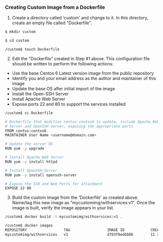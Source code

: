 ### Creating Custom Image from a Dockerfile

1. Create a directory called 'custom' and change to it. In this directory, create an empty file called "Dockerfile". 
```bash
$ mkdir custom
```
```bash
$ cd custom
```
```bash
/custom$ touch Dockerfile 
```

2. Edit the "Dockerfile" created in Step #1 above. This configuration file should be written to perform the following actions:
* Use the base Centos 6 Latest version image from the public repository
* Identify you and your email address as the author and maintainer of this image
* Update the base OS after initial import of the image
* Install the Open-SSH Server
* Install Apache Web Server
* Expose ports 22 and 80 to support the services installed
```bash
/custom$ vi Dockerfile 
```
```bash
# Dockerfile that modifies centos:centos6 to update, include Apache Web
# Server and OpenSSH Server, exposing the appropriate ports
FROM centos:centos6
MAINTAINER User Name <username@domain.com>

# Update the server OS
RUN yum -y upgrade

# Install Apache Web Server
RUN yum -y install httpd

# Install OpenSSH-Server
RUN yum -y install openssh-server

# Expose the SSH and Web Ports for attachment
EXPOSE 22 80
```

3. Build the custom image from the 'Dockerfile' as created above. Name/tag this new image as "mycustomimg/withservices:v1". Once the image is built, verify the image appears in your list.
```bash
/custom$ docker build -t mycustomimg/withservices:v1 .
```
```bash
/custom$ docker images
REPOSITORY                 TAG                 IMAGE ID            CREATED             SIZE
mycustomimg/withservices   v1                  d703f8ed6b0b        11 seconds ago      421MB
```
